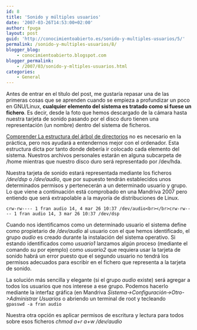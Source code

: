 ```yaml
---
id: 8
title: 'Sonido y múltiples usuarios'
date: '2007-03-26T14:53:00+02:00'
author: fpuga
layout: post
guid: 'http://conocimientoabierto.es/sonido-y-multiples-usuarios/5/'
permalink: /sonido-y-multiples-usuarios/8/
blogger_blog:
    - conocimientoabierto.blogspot.com
blogger_permalink:
    - /2007/03/sonido-y-mltiples-usuarios.html
categories:
    - General
---
```


Antes de entrar en el título del post, me gustaría repasar una de las primeras cosas que se aprenden cuando se empieza a profundizar un poco en GNU/Linux, **cualquier elemento del sistema es tratado como si fuese un fichero**. Es decir, desde la foto que hemos descargado de la cámara hasta nuestra tarjeta de sonido pasando por el disco duro tienen una representación (un nombre) dentro del sistema de ficheros.

[Comprender La estructura del árbol de directorios](http://moranar.com.ar/lin/ldtree.html) no es necesario en la práctica, pero nos ayudará a entendernos mejor con el ordenador. Esta estructura dicta por tanto donde debería ir colocado cada elemento del sistema. Nuestros archivos personales estarán en alguna subcarpeta de /home mientras que nuestro disco duro será representado por /dev/hda.

Nuestra tarjeta de sonido estará representada mediante los ficheros */dev/dsp* o */dev/audio*, que por supuesto tendrán establecidos unos determinados permisos y pertenecerán a un determinado usuario y grupo. Lo que viene a continuación está comprobado en una Mandriva 2007 pero entiendo que será extrapolable a la mayoría de distribuciones de Linux.

`crw-rw---- 1 fran audio 14, 4 mar 26 10:37 /dev/audio<br></br>crw-rw---- 1 fran audio 14, 3 mar 26 10:37 /dev/dsp`

Cuando nos identificamos como un determinado usuario el sistema define como propietario de */dev/audio* al usuario con el que hemos identificado, el grupo *audio* es creado durante la instalación del sistema operativo. Si estando identificados como *usuario1* lanzamos algún proceso (mediante el comando *su* por ejemplo) como *usuario2* que requiera usar la tarjeta de sonido habrá un error puesto que el segundo usuario no tendrá los permisos adecuados para escribir en el fichero que representa a la tarjeta de sonido.

La solución más sencilla y elegante (si el grupo *audio* existe) será agregar a todos los usuarios que nos interese a ese grupo. Podemos hacerlo mediante la interfaz gráfica (en Mandriva *Sistema-&gt;Configuración-&gt;Otro-&gt;Administrar Usuarios* o abriendo un terminal de root y tecleando   
`gpasswd -a fran audio`

Nuestra otra opción es aplicar permisos de escritura y lectura para todos sobre esos ficheros *chmod a+r a+w /dev/audio*